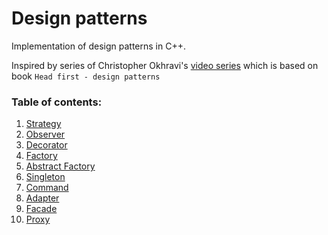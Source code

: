 Design patterns
===============

Implementation of design patterns in C++.

Inspired by series of Christopher Okhravi's [video series](https://www.youtube.com/watch?v=v9ejT8FO-7I&list=PLrhzvIcii6GNjpARdnO4ueTUAVR9eMBpc)
which is based on book ``Head first - design patterns``

### Table of contents:

1. [Strategy](patterns/1_Strategy/description.md)  
2. [Observer](patterns/2_Observer/description.md)  
3. [Decorator](patterns/3_Decorator/description.md)  
4. [Factory](patterns/4_Factory/description.md)  
5. [Abstract Factory](patterns/5_Abstract_Factory/description.md)  
6. [Singleton](patterns/6_Singleton/description.md)  
7. [Command](patterns/7_Command/description.md)  
8. [Adapter](patterns/8_Adapter/description.md)  
9. [Facade](patterns/9_Facade/description.md)
10. [Proxy](patterns/10_Proxy/description.md)
